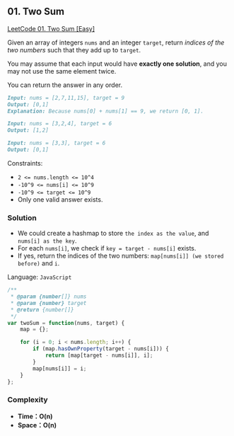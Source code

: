 ## **01. Two Sum**

[LeetCode 01. Two Sum [Easy]](https://leetcode.com/problems/combinations/description/)

Given an array of integers `nums` and an integer `target`, return *indices of the two numbers* such that they add up to `target`.

You may assume that each input would have **exactly one solution**, and you may not use the same element twice.

You can return the answer in any order.



```markdown
Input: nums = [2,7,11,15], target = 9
Output: [0,1]
Explanation: Because nums[0] + nums[1] == 9, we return [0, 1].
```

```markdown
Input: nums = [3,2,4], target = 6
Output: [1,2]
```

```markdown
Input: nums = [3,3], target = 6
Output: [0,1]
```
Constraints:

* `2 <= nums.length <= 10^4`
* `-10^9 <= nums[i] <= 10^9`
* `-10^9 <= target <= 10^9`
* Only one valid answer exists.

### **Solution**
* We could create a hashmap to store `the index as the value`, and `nums[i] as the key`.
* For each `nums[i]`, we check if
`key = target - nums[i]` exists.
* If yes, return the indices of the two numbers:
`map[nums[i]] (we stored before)` and `i`.


Language: `JavaScript`
``` JavaScript
/**
 * @param {number[]} nums
 * @param {number} target
 * @return {number[]}
 */
var twoSum = function(nums, target) {
    map = {};

    for (i = 0; i < nums.length; i++) {
        if (map.hasOwnProperty(target - nums[i])) {
            return [map[target - nums[i]], i];
        }
        map[nums[i]] = i;
    }
};
```
### **Complexity**
* **Time：O(n)**
* **Space：O(n)**
